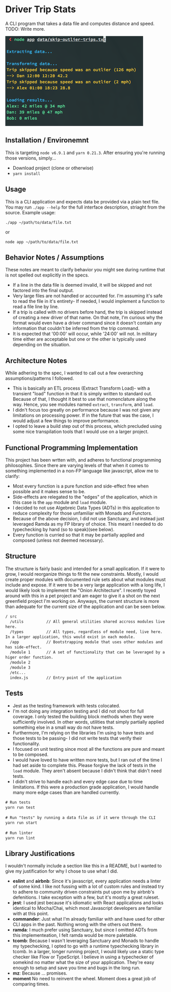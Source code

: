 # Driver Trip Stats

A CLI program that takes a data file and computes distance and speed. TODO: Write more.

![](output/skip-outlier-trips.png)

## Installation / Environemnt

This is targeting `node v6.9.1` and `yarn 0.21.3`. After ensuring you're running those versions, simply...

- Download project (clone or otherwise)
- `yarn install`


## Usage

This is a CLI application and expects data be provided via a plain text file. You may run `./app --help` for the full interface description, striaght from the source. Example usage:

```shell
./app ~/path/to/data/file.txt
```
or
```shell
node app ~/path/to/data/file.txt
```


## Behavior Notes / Assumptions

These notes are meant to clarify behavior you might see during runtime that is not spelled out explicitly in the specs.

- If a line in the data file is deemed invalid, it will be skipped and not factored into the final output.
- Very large files are not handled or accounted for. I'm assuming it's safe to read the file in it's entirety- If needed, I would implement a function to read a file line by line.
- If a trip is called with no drivers before hand, the trip is skipped instead of creating a new driver of that name. On that note, I'm curious why the format would even have a driver command since it doesn't contain any information that couldn't be inferred from the trip command.
- It is expected that '00:00' will occur, while '24:00' will not. In military time either are acceptable but one or the other is typically used depending on the situation.


## Architecture Notes

While adhering to the spec, I wanted to call out a few overarching assumptions/patterns I followed.

- This is basically an ETL process (Extract Transform Load)- with a transient "load" function in that it is simply written to standard out. Because of that, I thought it best to use that nomenclature along the way. Hence, you see modules named `extract`, `transform`, and `load`.
- I didn't focus too greatly on performance because I was not given any limitations on processing power. If in the future that was the case, I would adjust a few things to improve performance.
- I opted to leave a build step out of this process, which precluded using some nice transpilation tools that I would use on a larger project.

## Functional Programming Implementation

This project has been wrtten with, and adheres to functional programming philosophies. Since there are varying levels of that when it comes to something implemented in a non-FP language like javascript, allow me to clarify:

- Most every function is a pure function and side-effect free when possible and it makes sense to be.
- Side-effects are relegated to the "edges" of the application, which in this case is the `app` module and `load` module.
- I decided to not use Algebreic Data Types (ADTs) in this application to reduce complexity for those unfamiliar with Monads and Functors.
- Because of the above decision, I did not use Sanctuary, and instead just leveraged Ramda as my FP library of choice. This meant I needed to do typechecking by hand (so to speak)(see below).
- Every function is curried so that it may be partially applied and composed (unless not deemed necessary).

## Structure

The structure is fairly basic and intended for a small application. If it were to grow, I would reorganize things to fit the new constraints. Mostly, I would create proper modules with documented rule sets about what modules must include and expose. If it were to be a very large application with a long life, I would likely look to implement the "Onion Architecture". I recently toyed around with this in a pet project and am eager to give it a shot on the next greenfield project I'm working on. Anyways, the current structure is more than adequate for the current size of the application and can be seen below.

```
/ src
  /utils          // All general utilities shared accross modules live here.
  /types          // All types, regardless of module need, live here. In a larger application, this would exist in each module.
  /app            // Bootstrapping module that uses other modules and has side-effect.
  /module 1       // A set of functionality that can be leveraged by a higer order function.
  /module 2
  /module 3
  /etc...
  index.js        // Entry point of the application
```

## Tests

- Jest as the testing framework with tests colocated.
- I'm not doing any integration testing and I did not shoot for full coverage. I only tested the building block methods when they were sufficiently involved. In other words, utilities that simply partially applied something else in a small way do not have tests.
- Furthermore, I'm relying on the libraries I'm using to have tests and those tests to be passing- I did not write tests that verify their functionality.
- I focused on unit testing since most all the functions are pure and meant to be composed.
- I would have loved to have written more tests, but I ran out of the time I had set aside to complete this. Please forgive the lack of tests in the `load` module. They aren't absent because I didn't think that didn't need tests.
- I didn't strive to handle each and every edge case due to time limitations. If this were a production grade application, I would handle many more edge cases than are handled currently.

```shell
# Run tests
yarn run test

# Run "tests" by running a data file as if it were through the CLI
yarn run start

# Run linter
yarn run lint
```

## Library Justifications

I wouldn't normally include a section like this in a README, but I wanted to give my justification for why I chose to use what I did.

- **eslint** and **airbnb**: Since it's javascript, every application needs a linter of some kind. I like not fussing with a lot of custom rules and instead try to adhere to community driven constraints put upon me by airbnb's defenitions. I take exception with a few, but it's mostly a great ruleset.
- **jest**: I used jest because it's idiomatic with React applications and looks identical to Mocha/Chai, which most Javascript developers are familiar with at this point.
- **commander**: Just what I'm already familiar with and have used for other CLI apps in the past. Nothing wrong with the others out there.
- **ramda**: I much prefer using Sanctuary, but since I omitted ADTs from this implementeation, I felt ramda would be more paletable.
- **tcomb**: Because I wasn't leveraging Sanctuary and Monads to handle my typechecking, I opted to go with a runtime typechecking library in tcomb. In a larger, longer running project, I would likely use a static type checker like Flow or TypeScript. I believe in using a typechecker of somekind no matter what the size of your application. They're easy enough to setup and save you time and bugs in the long run.
- **mz**: Because ... promises.
- **moment** No need to reinvent the wheel. Moment does a great job of comparing times.
